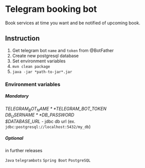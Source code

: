 # Telegram booking bot
Book services at time you want and be notified of upcoming book.

## Instruction
1. Get telegram bot `name` and `token` from @BotFather
2. Create new postgresql database
3. Set environment variables
4. `mvn clean package`
5. `java -jar *path-to-jar*.jar`

### Environment variables
##### Mandatory

*$TELEGRAM_BOT_NAME*    
*$TELEGRAM_BOT_TOKEN*   
*$DB_USERNAME*  
*$DB_PASSWORD*  
*$DATABASE_URL* - jdbc db url (ex. `jdbc:postgresql://localhost:5432/my_db`)    

##### Optional
in further releases

`Java` `telegrambots` `Spring Boot` `PostgreSQL`